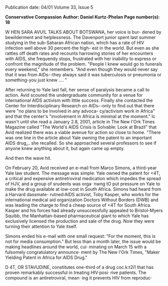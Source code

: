 Publication date: 04/01
Volume 33, Issue 5

**Conservative Compassion**
**Author: Daniel Kurtz-Phelan**
**Page number(s): 18**

W HEN SARA AVU!L TALKS ABOUT BOTSWANA, her voice is bur-
dened by bewilderment and helplessness. The Davenport junior 
spent last summer studying in the sub-Saharan African nation, 
which has a rate of HlV infection well above 30 percent-the high-
est in the world. But even as she rattles off death rates and recounts 
harrowing stories of her encounters with AIDS, she frequendy stops, 
frustrated with her inability to express or confront the magnitude of 
the problem. "People I knew would go to funerals every weekend," 
she remembers. "And even though they would never say that it was 
from AIDs--they always said it was tuberculosis or pneumonia or 
something-you just knew .... " 

After returning to Yale last fall, her sense of paralysis became a 
call to action. Avid scoured the undergraduate community for a 
venue for international AIDS activism with little success. Finally she 
contacted the Center for Interdisciplinary Research on AIDs--only 
to find out that there were "no plans to be involved in any advoca-
cy/activism work in Africa" and that the center's "involvement in 
Africa is minimal at the moment." Ic wasn't until she read a January 
2.8, 2001, article in The New l'Ork Times Magazine called "The 
World's AIDS Crisis is Solvable: Look at Brazil" that Avid realized 
there was a viable avenue for action so close to home. "There was 
one line in the article about Yale owning the patent to an important 
AIDS drug,,. she recalled. So she approached several professors to see 
if anyone knew anything about it, but again came up empty. 

And then the wave hit. 

On February 20, Avid received an e-mail from Marco Simons, 
a third-year Yale law student. The message was simple: Yale owned 
the patent for <4T, a critical and expensive antiretroviral medication 
which impedes the spread of HJV, and a group of srudents was orga· 
nwng tO put pressure on Yale to make the drug available at low-cost 
in South Africa. Simons had heard from a Harvard dassmate-
rutned·AIDS activist, Toby Kasper, who works for the international 
medical aid organization Doctors Without Borders (DWB) and was 
leading the charge to find a cheap source of <4T for South Africa. 
Kasper and his forces had already unsuccessfully appealed to 
Bristol-Myers Squibb, the Manhattan-based pharmaceutical giant 
to which Yale has exclusively licensed rhe production and sale of the 
drug. Now they were turning their attention to Yale itself. 

Simons ended his e-mail with one small request: "For the 
moment, this is not for media consumption." But less than a month 
later, the issue would be making headlines around the world, cui· 
minating on March 15 with a fulsomely congratulatory announce· 
ment by The New l'Ork Times, "Maker Yielding Patent in Africa for 
AIDS Drug." 

D 4T, OR STAVUDINE, constitutes one-third of a drug coc.k:t2i1 
that has proven remarkably successful in treating HIV·posi· 
rive patients. The compound is an antiretroviral, mean· 
ing it prevents HIV from reproduc·